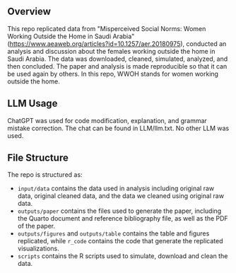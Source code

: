 ## Overview
This repo replicated data from "Misperceived Social Norms:
Women Working Outside the Home in Saudi Arabia" (https://www.aeaweb.org/articles?id=10.1257/aer.20180975), conducted an analysis and discussion about the females working outside the home in Saudi Arabia. The data was downloaded, cleaned, simulated, analyzed, and then concluded. The paper and analysis is made reproducible so that it can be used again by others.
In this repo, WWOH stands for women working outside the home.

## LLM Usage
ChatGPT was used for code modification, explanation, and grammar mistake correction. The chat can be found in LLM/llm.txt. No other LLM was used.

## File Structure
The repo is structured as:
-   `input/data` contains the data used in analysis including original raw data, original cleaned data, and the data we cleaned using original raw data.
-   `outputs/paper` contains the files used to generate the paper, including the Quarto document and reference bibliography file, as well as the PDF of the paper. 
-   `outputs/figures` and `outputs/table` contains the table and figures replicated, while `r_code` contains the code that generate the replicated visualizations.
-   `scripts` contains the R scripts used to simulate, download and clean the data.